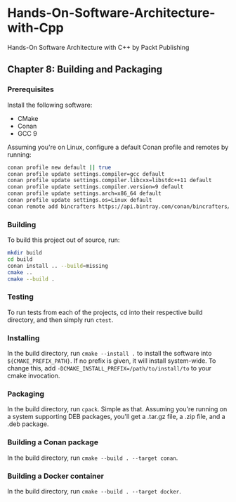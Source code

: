 # Hands-On-Software-Architecture-with-Cpp
Hands-On Software Architecture with C++ by Packt Publishing

## Chapter 8: Building and Packaging

### Prerequisites

Install the following software:
- CMake
- Conan
- GCC 9

Assuming you're on Linux, configure a default Conan profile and remotes by running:

```bash
conan profile new default || true
conan profile update settings.compiler=gcc default
conan profile update settings.compiler.libcxx=libstdc++11 default
conan profile update settings.compiler.version=9 default
conan profile update settings.arch=x86_64 default
conan profile update settings.os=Linux default
conan remote add bincrafters https://api.bintray.com/conan/bincrafters/public-conan || true
```

### Building

To build this project out of source, run:

```bash
mkdir build
cd build
conan install .. --build=missing
cmake ..
cmake --build .
```

### Testing

To run tests from each of the projects, cd into their respective build directory, and then simply run `ctest`.

### Installing

In the build directory, run `cmake --install .` to install the software into `${CMAKE_PREFIX_PATH}`. If no prefix is
given, it will install system-wide. To change this, add `-DCMAKE_INSTALL_PREFIX=/path/to/install/to` to your cmake
invocation.

### Packaging

In the build directory, run `cpack`. Simple as that. Assuming you're running on a system supporting DEB packages,
you'll get a .tar.gz file, a .zip file, and a .deb package.

### Building a Conan package

In the build directory, run `cmake --build . --target conan`.

### Building a Docker container

In the build directory, run `cmake --build . --target docker`.
